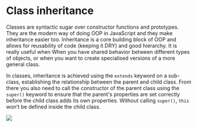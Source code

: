 # Class inheritance

Classes are syntactic sugar over constructor functions and prototypes. They are the modern way of doing OOP in JavaScript and they make inheritance easier too. Inheritance is a core building block of OOP and allows for reusability of code (keeping it DRY) and good hierarchy. It is really useful when When you have shared behavior between different types of objects, or when you want to create specialised versions of a more general class.

In classes, inheritance is achieved using the <code>extends</code> keyword on a sub-class, establishing the relationship between the parent and child class. From there you also need to call the constructor of the parent class using the <code>super()</code> keyword to ensure that the parent's properties are set correctly before the child class adds its own properties. Without calling <code>super()</code>, <code>this</code> won’t be defined inside the child class.

![](/assets/class-extends.png)

